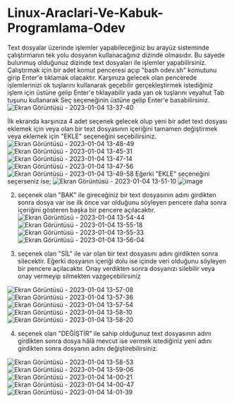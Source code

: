 # Linux-Araclari-Ve-Kabuk-Programlama-Odev

Text dosyalar üzerinde işlemler yapabileceğiniz bu arayüz sisteminde çalıştırmanın tek yolu dosyanın kullanacağınız dizinde olmasıdır. Bu sayede bulunmuş olduğunuz dizinde text dosyaları ile işlemler yapabilirsiniz. 
Çalıştırmak için bir adet komut penceresi açıp "bash odev.sh" komutunu girip Enter'e tıklamak olacaktır. Karşınıza gelecek olan pencerede işlemlerinizi ok tuşlarını kullanarak geçebilir gerçekleştirmek istediğiniz işlem için üstüne gelip Enter'e tıklayabilir yada yan ok tuşlarını veyahut Tab tuşunu kullanarak Seç seçeneğinin üstüne gelip Enter'e basabilirsiniz.
![Ekran Görüntüsü - 2023-01-04 13-37-40](https://user-images.githubusercontent.com/75831010/210537135-e08941d1-5c1d-4bff-91c1-4d5f12a936fe.png)

İlk ekranda karşınıza 4 adet seçenek gelecek olup yeni bir adet text dosyası eklemek için veya olan bir text dosyasının içeriğini tamamen değiştirmek veya eklemek için "EKLE" seçeneğini seçebilirsiniz.
![Ekran Görüntüsü - 2023-01-04 13-48-49](https://user-images.githubusercontent.com/75831010/210539184-02a869eb-1725-4804-9880-1b111823b125.png)
![Ekran Görüntüsü - 2023-01-04 13-45-31](https://user-images.githubusercontent.com/75831010/210538595-28413a5c-98e7-4654-9ba8-f0f21dc67454.png)
![Ekran Görüntüsü - 2023-01-04 13-47-14](https://user-images.githubusercontent.com/75831010/210538934-272abc98-a698-4344-879e-ea1726d8b040.png)
![Ekran Görüntüsü - 2023-01-04 13-47-56](https://user-images.githubusercontent.com/75831010/210539012-fca94405-ee26-4e00-81e6-3c1d558427d5.png)
![Ekran Görüntüsü - 2023-01-04 13-49-58](https://user-images.githubusercontent.com/75831010/210539334-4bab2ba9-ecba-492b-a6da-213412883478.png)
Eğerki "EKLE" seçeneğini seçerseniz ise;
![Ekran Görüntüsü - 2023-01-04 13-51-10](https://user-images.githubusercontent.com/75831010/210539520-9dc02453-9ccb-4b0d-af7f-e6ce21b597c9.png)
![image](https://user-images.githubusercontent.com/75831010/210539755-f1520d8e-e2a1-47e9-97b0-fd14694f7c1d.png)

2. seçenek olan "BAK" ile gireceğiniz bir text dosyasının adını girdikten sonra dosya var ise ilk önce var olduğunu söyleyen pencere daha sonra içeriğini  gösteren başka bir pencere açılacaktır.
![Ekran Görüntüsü - 2023-01-04 13-54-44](https://user-images.githubusercontent.com/75831010/210540181-542a6f15-5a8d-468e-83e1-3a802247d146.png)
![Ekran Görüntüsü - 2023-01-04 13-55-18](https://user-images.githubusercontent.com/75831010/210540260-4d001709-aa40-4617-93a8-c0689b7662a3.png)
![Ekran Görüntüsü - 2023-01-04 13-55-33](https://user-images.githubusercontent.com/75831010/210540350-ec5056d4-f6a6-48ff-8eed-fde4a417f1d6.png)
![Ekran Görüntüsü - 2023-01-04 13-56-04](https://user-images.githubusercontent.com/75831010/210540394-d23b107e-774d-4f75-b69b-807609c84d0e.png)


3. seçenek olan "SİL" ile var olan bir text dosyasını adını girdikten sonra silecektir. Eğerki dosyanın içeriği dolu ise içinde veri olduğunu söyleyen bir pencere açılacaktır. Onay verdikten sonra dosyanızı silebilir veya onay vermeyip silmekten vazgeçebilirsiniz

![Ekran Görüntüsü - 2023-01-04 13-57-08](https://user-images.githubusercontent.com/75831010/210540551-c9b85e3e-c69e-4b38-a072-3f3f001499d1.png)
![Ekran Görüntüsü - 2023-01-04 13-57-36](https://user-images.githubusercontent.com/75831010/210540618-27d8be2c-1477-4852-9efd-095f024611a9.png)
![Ekran Görüntüsü - 2023-01-04 13-57-54](https://user-images.githubusercontent.com/75831010/210540673-6d39ac57-6c7c-4775-929a-dafeaf3fced3.png)
![Ekran Görüntüsü - 2023-01-04 13-58-10](https://user-images.githubusercontent.com/75831010/210540712-b072713d-bb7a-45ae-806b-fe077b651cab.png)
![Ekran Görüntüsü - 2023-01-04 13-58-20](https://user-images.githubusercontent.com/75831010/210540736-b3583810-6ca8-46b2-809e-3114006178a6.png)


4. seçenek olan "DEĞİŞTİR" ile sahip olduğunuz text dosyasının adını girdikten sonra dosya hâlâ mevcut ise vermek istediğiniz yeni adını girdikten sonra dosyanın adını değiştirebilirsiniz. 

![Ekran Görüntüsü - 2023-01-04 13-58-53](https://user-images.githubusercontent.com/75831010/210540827-0af565f8-28ab-4ab6-88ab-576b6b4a8038.png)
![Ekran Görüntüsü - 2023-01-04 13-59-06](https://user-images.githubusercontent.com/75831010/210540883-49df0ec9-7097-4efc-a7a4-00fe1a621c41.png)
![Ekran Görüntüsü - 2023-01-04 14-00-21](https://user-images.githubusercontent.com/75831010/210541078-193443d1-2319-4f18-a3aa-e1562adae191.png)
![Ekran Görüntüsü - 2023-01-04 14-00-47](https://user-images.githubusercontent.com/75831010/210541146-ce13d9f8-7c5c-4a5e-9ea7-086ac7996bd7.png)
![Ekran Görüntüsü - 2023-01-04 14-01-39](https://user-images.githubusercontent.com/75831010/210541303-ab43fd83-6a0c-43dd-8517-84e981f628f4.png)
